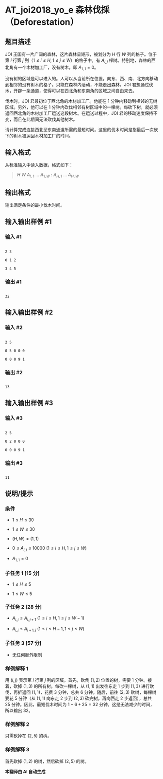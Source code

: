 # AT_joi2018_yo_e 森林伐採（Deforestation）

## 题目描述

JOI 王国有一片广阔的森林，这片森林呈矩形，被划分为 $H$ 行 $W$ 列的格子。位于第 $i$ 行第 $j$ 列（$1 \leq i \leq H, 1 \leq j \leq W$）的格子中，有 $A_{i,j}$ 棵树。特别地，森林的西北角有一个木材加工厂，没有树木，即 $A_{1,1}=0$。

没有树的区域是可以进入的。人可以从当前所在位置，向东、西、南、北方向移动到相邻的没有树木的格子。只能在森林内活动，不能走出森林。JOI 君想通过伐木，开辟一条通道，使得可以在西北角和东南角的区域之间自由来去。

伐木时，JOI 君最初位于西北角的木材加工厂。他能在 $1$ 分钟内移动到相邻的无树区域。另外，他可以在 $1$ 分钟内砍伐相邻有树区域中的一棵树。每砍下树，就必须返回西北角的木材加工厂运送这段树木。在运送过程中，JOI 君的移动速度保持不变，而且在此期间无法砍伐其他树木。

请计算完成连接西北至东南通道所需的最短时间。这里的伐木时间是指最后一次砍下的树木被运回木材加工厂的时间。

## 输入格式

从标准输入中读入数据，格式如下：

> $H$ $W$ $A_{1,1}$ $...$ $A_{1,W}$ : $A_{H,1}$ $...$ $A_{H,W}$

## 输出格式

输出满足条件的最小伐木时间。

## 输入输出样例 #1

### 输入 #1

```
2 3
0 1 2
3 4 5
```

### 输出 #1

```
32
```

## 输入输出样例 #2

### 输入 #2

```
2 5
0 5 0 0 0
0 0 0 9 1
```

### 输出 #2

```
13
```

## 输入输出样例 #3

### 输入 #3

```
2 5
0 2 0 0 0
0 0 0 9 1
```

### 输出 #3

```
11
```

## 说明/提示

### 条件
- $1 \leq H \leq 30$
- $1 \leq W \leq 30$
- $(H, W) \neq (1, 1)$
- $0 \leq A_{i,j} \leq 10000$ ($1 \leq i \leq H, 1 \leq j \leq W$)
- $A_{1,1} = 0$

### 子任务 1 \[15 分\]
- $1 \leq H \leq 5$
- $1 \leq W \leq 5$

### 子任务 2 \[28 分\]
- $A_{i,j} \leq A_{i,j+1}$ ($1 \leq i \leq H, 1 \leq j \leq W-1$)
- $A_{i,j} \leq A_{i+1,j}$ ($1 \leq i \leq H-1, 1 \leq j \leq W$)

### 子任务 3 \[57 分\]
- 无任何额外限制

### 样例解释 1

用 $(i, j)$ 表示第 $i$ 行第 $j$ 列的区域。首先，砍倒 $(1, 2)$ 位置的树，需要 $1$ 分钟。接着，砍掉 $(1, 3)$ 的所有树。每砍一棵树，从 $(1, 1)$ 出发往东走 $1$ 步到 $(1, 3)$ 进行砍伐，再折返回 $(1, 1)$，花费 $3$ 分钟，总共 $6$ 分钟。随后，前往 $(2, 3)$ 砍树，每棵树要花 $5$ 分钟（从 $(1, 1)$ 向东走 $2$ 步到 $(2, 3)$ 砍完树，再向西走 $2$ 步返回），总共 $25$ 分钟。因此，最短伐木时间为 $1 + 6 + 25 = 32$ 分钟。这是无法减少的时间，所以输出 $32$。

### 样例解释 2

只需砍掉在 $(2, 5)$ 的树。

### 样例解释 3

首先砍掉 $(1, 2)$ 的树，然后砍掉 $(2, 5)$ 的树。

 **本翻译由 AI 自动生成**